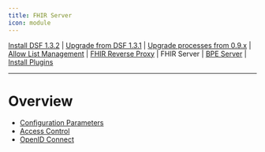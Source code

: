 ```yaml
---
title: FHIR Server
icon: module
---
```

 [Install DSF 1.3.2](/versions/v1.3.2/maintain/install.md) | [Upgrade from DSF 1.3.1](/versions/v1.3.2/maintain/upgrade-from-1.md) | [Upgrade processes from 0.9.x](/versions/v1.3.2/maintain/upgrade-from-0.md) | [Allow List Management](/versions/v1.3.2/maintain/allowList-mgm.md) | [FHIR Reverse Proxy](/versions/v1.3.2/maintain/fhir-reverse-proxy/README.md) | FHIR Server | [BPE Server](/versions/v1.3.2/maintain/bpe/README.md) | [Install Plugins](/versions/v1.3.2/maintain/install-plugins.md)  

---

# Overview
- [Configuration Parameters](configuration)
- [Access Control](access-control)
- [OpenID Connect](oidc)
